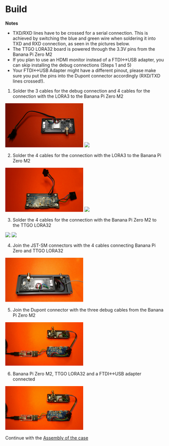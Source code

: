 # Build

**Notes**

- TXD/RXD lines have to be crossed for a serial connection. This is achieved by switching the blue and green wire when soldering it into TXD and RXD connection, as seen in the pictures below.
- The TTGO LORA32 board is powered through the 3.3V pins from the Banana Pi Zero M2
- If you plan to use an HDMI monitor instead of a FTDI<->USB adapter, you can skip installing the debug connections (Steps 1 and 5)
- Your FTDI<->USB Adapter might have a different pinout, please make sure you put the pins into the Dupont connector accordingly (RXD/TXD lines crossed!).


1. Solder the 3 cables for the debug connection and 4 cables for the connection with the LORA3 to the Banana Pi Zero M2 

<p align="left" width="60%">
  <img width="49%" src="images/build/Step1a.jpg">
  <img width="49%" src="images/build/Step1b.png">
</p>


2. Solder the 4 cables for the connection with the LORA3 to the Banana Pi Zero M2 

<p align="left" width="60%">
  <img width="49%" src="images/build/Step2a.jpg">
  <img width="49%" src="images/build/Step2b.png">
</p>


3. Solder the 4 cables for the connection with the Banana Pi Zero M2 to the TTGO LORA32

<p align="left" width="60%">
  <img width="49%" src="images/build/Step3a.jpg">
  <img width="49%" src="images/build/Step3b.png">
</p>


4. Join the JST-SM connectors with the 4 cables connecting Banana Pi Zero and TTGO LORA32

<p align="left" width="60%">
  <img width="49%" src="images/build/Step4.jpg">
</p>


5. Join the Dupont connector with the three debug cables from the Banana Pi Zero M2

<p align="left" width="60%">
  <img width="49%" src="images/build/Step5.jpg">
</p>


6. Banana Pi Zero M2, TTGO LORA32 and a FTDI<->USB adapter connected

<p align="left" width="60%">
  <img width="49%" src="images/build/Step6.jpg">
</p>


Continue with the [Assembly of the case](ASSEMBLY.md)
